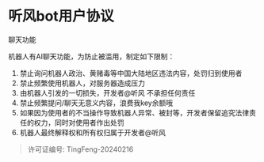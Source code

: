 # 听风bot用户协议

聊天功能

机器人有AI聊天功能，为防止被滥用，制定如下限制：
1. 禁止询问机器人政治、黄赌毒等中国大陆地区违法内容，处罚归到使用者
2. 禁止频繁使用机器人，对服务器造成压力
3. 由机器人引发的一切损失，开发者@听风 不承担任何责任
4. 禁止频繁提问/聊天无意义内容，浪费我key余额哦
5. 如果因为使用者的不当操作导致机器人异常、被封等，开发者保留追究法律责任的权力，同时对使用者作出处罚
6. 机器人最终解释权和所有权归属于开发者@听风

> 许可证编号: TingFeng-20240216
